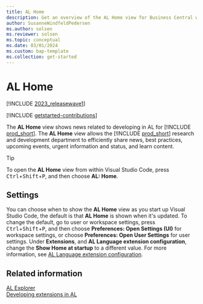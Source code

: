 ```yaml
---
title: AL Home
description: Get an overview of the AL Home view for Business Central which shares news, best practices, events, status and learn content.  
author: SusanneWindfeldPedersen
ms.author: solsen
ms.reviewer: solsen
ms.topic: conceptual
ms.date: 03/01/2024
ms.custom: bap-template
ms.collection: get-started
---
```


# AL Home

[!INCLUDE [2023_releasewave1](../includes/2023_releasewave1.md)]

[!INCLUDE [getstarted-contributions](includes/getstarted-contributions.md)]

The **AL Home** view shows news related to developing in AL for [!INCLUDE [prod_short](includes/prod_short.md)]. The **AL Home** view allows the [!INCLUDE [prod_short](includes/prod_short.md)] research and development department to efficiently share news, best practices, upcoming events, urgent information and status, and learn content. 

> [!TIP]  
> To open the **AL Home** view from within Visual Studio Code, press <kbd>Ctrl</kbd>+<kbd>Shift</kbd>+<kbd>P</kbd>, and then choose **AL: Home**.

## Settings

You can choose when to show the **AL Home** view as you start up Visual Studio Code, the default is that **AL Home** is shown when it's updated. To change the default, go to user or workspace settings, press <kbd>Ctrl</kbd>+<kbd>Shift</kbd>+<kbd>P</kbd>, and then choose **Preferences: Open Settings (UI)** for workspace settings, or choose **Preferences: Open User Settings** for user settings. Under **Extensions**, and **AL Language extension configuration**, change the **Show Home at startup** to a different value. For more information, see [AL Language extension configuration](devenv-al-extension-configuration.md).

## Related information

[AL Explorer](devenv-al-explorer.md)  
[Developing extensions in AL](devenv-dev-overview.md)
